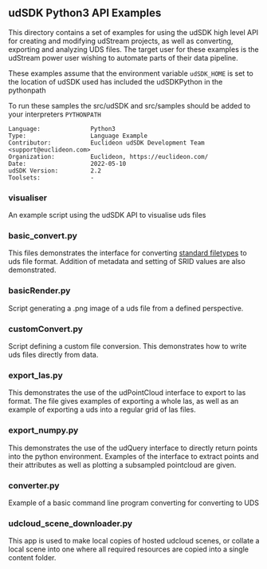 ## udSDK Python3 API Examples

<!-- TODO: Write a brief abstract explaining this sample -->
This directory contains a set of examples for using the udSDK high level API for creating and modifying udStream projects,
as well as converting, exporting and analyzing UDS files. The target user for these examples is the udStream power user 
wishing to automate parts of their data pipeline.

These examples assume that the environment variable `udSDK_HOME` is set to the location of udSDK
used has included the udSDKPython in the pythonpath

To run these samples the src/udSDK and src/samples should be added to your interpreters `PYTHONPATH`

<!-- TODO: Fill this section below with metadata about this sample-->
```
Language:              Python3
Type:                  Language Example
Contributor:           Euclideon udSDK Development Team <support@euclideon.com>
Organization:          Euclideon, https://euclideon.com/
Date:                  2022-05-10
udSDK Version:         2.2
Toolsets:              -
```


### visualiser
An example script using the udSDK API to visualise uds files 

### basic_convert.py
This files demonstrates the interface for converting [standard filetypes](https://desk.euclideon.com/portal/en/kb/articles/how-to-supported-data-formats-for-conversion) 
to uds file format. Addition of metadata and setting of SRID values are also demonstrated.

### basicRender.py
Script generating a .png image of a uds file from a defined perspective.

### customConvert.py
Script defining a custom file conversion. This demonstrates how to write uds files directly from data.

### export_las.py
This demonstrates the use of the udPointCloud interface to export to las format. The file gives examples of exporting a whole las,
as well as an example of exporting a uds into a regular grid of las files.

### export_numpy.py
This demonstrates the use of the udQuery interface to directly return points into the python environment. Examples of 
the interface to extract points and their attributes as well as plotting a subsampled pointcloud are given.

### converter.py
Example of a basic command line program converting for converting to UDS


### udcloud_scene_downloader.py
This app is used to make local copies of hosted udcloud scenes, or collate a local scene into one where all required resources are 
copied into a single content folder.